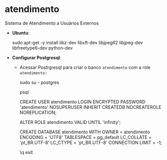 # atendimento
Sistema de Atendimento a Usuários Externos


* **Ubuntu**:

    sudo apt-get -y install libz-dev libxft-dev libjpeg62 libjpeg-dev libfreetype6-dev python-dev

  
* **Configurar Postgresql**:

  * Acessar Postrgresql para criar o banco ``atendimento`` com a role ``atendimento``::

      sudo su - postgres

      psql

      CREATE USER atendimento LOGIN
      ENCRYPTED PASSWORD 'atendimento'
      NOSUPERUSER INHERIT CREATEDB NOCREATEROLE NOREPLICATION;

      ALTER ROLE atendimento VALID UNTIL 'infinity';

      CREATE DATABASE atendimento
         WITH OWNER = atendimento
         ENCODING = 'UTF8'
         TABLESPACE = pg_default
         LC_COLLATE = 'pt_BR.UTF-8'
         LC_CTYPE = 'pt_BR.UTF-8'
         CONNECTION LIMIT = -1;

      \q
      exit
